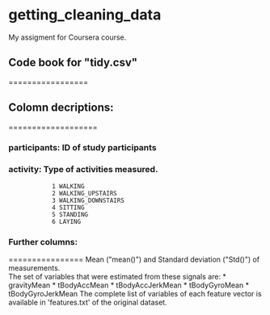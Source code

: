 # getting_cleaning_data
My assigment for Coursera course.
## Code book for "tidy.csv"
=================

## Colomn decriptions:
===================
### participants:	ID of study participants
### activity:		Type of activities measured.
				1 WALKING
				2 WALKING_UPSTAIRS
				3 WALKING_DOWNSTAIRS
				4 SITTING
				5 STANDING
				6 LAYING

### Further columns:
================
Mean ("mean()") and Standard deviation ("Std()") of measurements.				
The set of variables that were estimated from these signals are: 
	* gravityMean
	* tBodyAccMean
	* tBodyAccJerkMean
	* tBodyGyroMean
	* tBodyGyroJerkMean
The complete list of variables of each feature vector is available in 'features.txt' of the original dataset.